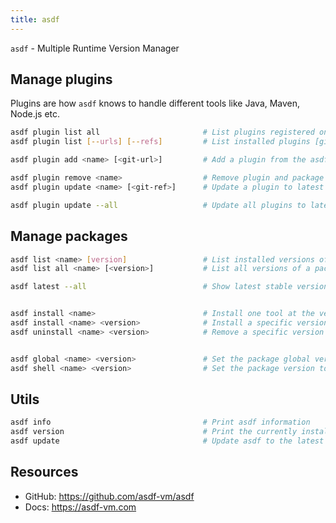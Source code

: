 ```yaml
---
title: asdf
---
```

`asdf` - Multiple Runtime Version Manager

## Manage plugins

Plugins are how `asdf` knows to handle different tools like Java, Maven, Node.js etc.

```bash
asdf plugin list all                       # List plugins registered on asdf with URLs
asdf plugin list [--urls] [--refs]         # List installed plugins [git urls] [git-ref]

asdf plugin add <name> [<git-url>]         # Add a plugin from the asdf plugin repo OR, add a custom Git repo with name and URL

asdf plugin remove <name>                  # Remove plugin and package versions
asdf plugin update <name> [<git-ref>]      # Update a plugin to latest commit

asdf plugin update --all                   # Update all plugins to latest
```

## Manage packages

```bash
asdf list <name> [version]                 # List installed versions of a package and optionally filter the versions
asdf list all <name> [<version>]           # List all versions of a package and optionally filter the returned versions

asdf latest --all                          # Show latest stable version of all the packages and if they are installed


asdf install <name>                        # Install one tool at the version specified in the .tool-versions file
asdf install <name> <version>              # Install a specific version of a package
asdf uninstall <name> <version>            # Remove a specific version of a package


asdf global <name> <version>               # Set the package global version
asdf shell <name> <version>                # Set the package version to `ASDF_${LANG}_VERSION` in the current shell
```

## Utils

```bash
asdf info                                  # Print asdf information
asdf version                               # Print the currently installed version of asdf
asdf update                                # Update asdf to the latest stable release
```

## Resources
- GitHub: https://github.com/asdf-vm/asdf
- Docs:   https://asdf-vm.com

